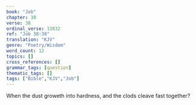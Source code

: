 ```yaml
---
book: "Job"
chapter: 38
verse: 38
ordinal_verse: 13832
ref: "Job 38:38"
translation: "KJV"
genre: "Poetry/Wisdom"
word_count: 12
topics: []
cross_references: []
grammar_tags: [question]
thematic_tags: []
tags: ["Bible","KJV","Job"]
---
```

When the dust groweth into hardness, and the clods cleave fast together?
